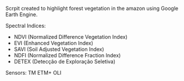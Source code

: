 Scrpit created to highlight forest vegetation in the amazon using Google Earth Engine.

Spectral Indices:

* NDVI (Normalized Difference Vegetation Index)
* EVI (Enhanced Vegetation Index)
* SAVI (Soil Adjusted Vegetation Index)
* NDFI (Normalized Difference Fraction Index)
* DETEX (Detecção de Exploração Seletiva)

Sensors:
TM
ETM+
OLI
